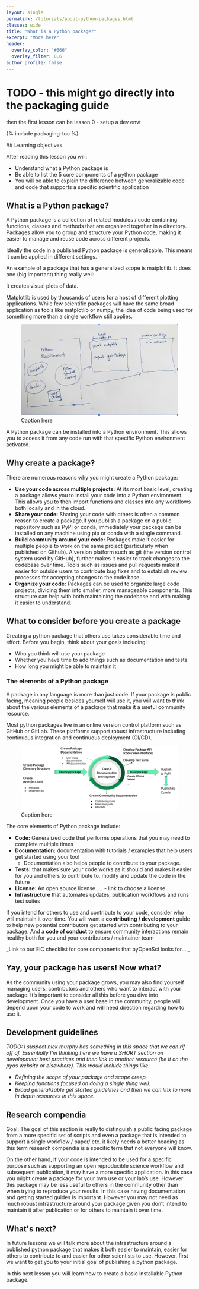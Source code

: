 ```yaml
---
layout: single
permalink: /tutorials/about-python-packages.html
classes: wide
title: "What is a Python package?"
excerpt: "More here"
header:
  overlay_color: "#666"
  overlay_filter: 0.6
author_profile: false
---
```


# TODO - this might go directly into the packaging guide

then the first lesson can be lesson 0 - setup a dev envt

{% include packaging-toc %}

<div class="notice" markdown="1">
## Learning objectives

After reading this lesson you will:

- Understand what a Python package is
- Be able to list the 5 core components of a python package
- You will be able to explain the difference between generalizable code and code that supports a specific scientific application

</div>

## What is a Python package?

A Python package is a collection of related modules / code containing functions, classes and methods that are organized together in a directory. Packages allow you to group and structure your Python code, making it easier to manage and reuse code across different projects.

Ideally the code in a published Python package is generalizable. This means it can be applied in different settings.

An example of a package that has a generalized scope is matplotlib. It does one (big important) thing really well:

It creates visual plots of data.

Matplotlib is used by thousands of users for a host of different plotting applications. While few scientific packages will have the same broad application as tools like matplotlib or numpy, the
idea of code being used for something more than a single workflow still applies.

<figure>
    <a href="/images/python-packages/python-package-schematic.png"><img src="/images/python-packages/python-package-schematic.png" alt="ADD ALT"></a>
    <figcaption>Caption here</figcaption>
</figure>

A Python package can be installed into a Python environment. This allows you to access it from any code run with that specific Python environment activated.

## Why create a package?

There are numerous reasons why you might create a Python package:

- **Use your code across multiple projects:** At its most basic level, creating a package allows you to install your code into a Python environment. This allows you to then import functions and classes into any workflows both locally and in the cloud..
- **Share your code:** Sharing your code with others is often a common reason to create a package.If you publish a package on a public repository such as PyPI or conda, immediately your package can be installed on any machine using pip or conda with a single command.
- **Build community around your code:** Packages make it easier for multiple people to work on the same project (particularly when published on Github). A version platform such as git (the version control system used by GitHub), further makes it easier to track changes to the codebase over time. Tools such as issues and pull requests make it easier for outside users to contribute bug fixes and to establish review processes for accepting changes to the code base..
- **Organize your code:** Packages can be used to organize large code projects, dividing them into smaller, more manageable components. This structure can help with both maintaining the codebase and with making it easier to understand.

## What to consider before you create a package

Creating a python package that others use takes considerable time and effort. Before you begin, think about your goals including:

- Who you think will use your package
- Whether you have time to add things such as documentation and tests
- How long you might be able to maintain it

### The elements of a Python package

A package in any language is more than just code. If your package is public facing, meaning people besides yourself will use it, you will want to think about the various elements of a package that make it a useful community resource.

Most python packages live in an online version control platform such as GitHub or GitLab. These platforms support robust infrastructure including continuous integration and continuous deployment (CI/CD).

<figure>
    <a href="/images/python-packages/packaging-workflow.png"><img src="/images/python-packages/packaging-workflow.png" alt="ADD ALT"></a>
    <figcaption>Caption here</figcaption>
</figure>

The core elements of Python package include:

- **Code:** Generalized code that performs operations that you may need to complete multiple times
- **Documentation:** documentation with tutorials / examples that help users get started using your tool
  - Documentation also helps people to contribute to your package.
- **Tests:** that makes sure your code works as it should and makes it easier for you and others to contribute to, modify and update the code in the future
- **License:** An open source license …. - link to choose a license…
- **Infrastructure** that automates updates, publication workflows and runs test suites

If you intend for others to use and contribute to your code, consider who will maintain it over time. You will want a **contributing / development** guide to help new potential contributors get started with contributing to your package. And a **code of conduct** to ensure community interactions remain healthy both for you and your contributors / maintainer team

_Link to our EiC checklist for core components that pyOpenSci looks for… _

## Yay, your package has users! Now what?

As the community using your package grows, you may also find yourself managing users, contributors and others who want to interact with your package. It’s important to consider all this before you dive into development. Once you have a user base in the community, people will depend upon your code to work and will need direction regarding how to use it.

## Development guidelines

_TODO: I suspect nick murphy has something in this space that we can rif off of. Essentially I'm thinking here we have a SHORT section on development best practices and then link to another resource (be it on the pyos website or elsewhere). This would include things like:_

- _Defining the scope of your package and scope creep_
- _Keeping functions focused on doing a single thing well._
- _Broad generalizable get started guidelines and then we can link to more in depth resources in this space._

## Research compendia

Goal: The goal of this section is really to distinguish a public facing package from a more specific set of scripts and even a package that is intended to support a single workflow / paper/ etc. it likely needs a better heading as this term research compendia is a specific term that not everyone will know.

On the other hand, if your code is intended to be used for a specific purpose such as supporting an open reproducible science workflow and subsequent publication, it may have a more specific application. In this case you might create a package for your own use or your lab’s use. However this package may be less useful to others in the community other than when trying to reproduce your results. In this case having documentation and getting started guides is important. However you may not need as much robust infrastructure around your package given you don’t intend to maintain it after publication or for others to maintain it over time.

## What's next?

In future lessons we will talk more about the infrastructure around a published python package that makes it both easier to maintain, easier for others to contribute to and easier for other scientists to use. However, first we want to get you to your initial goal of publishing a python package.

In this next lesson you will learn how to create a basic installable Python package.
